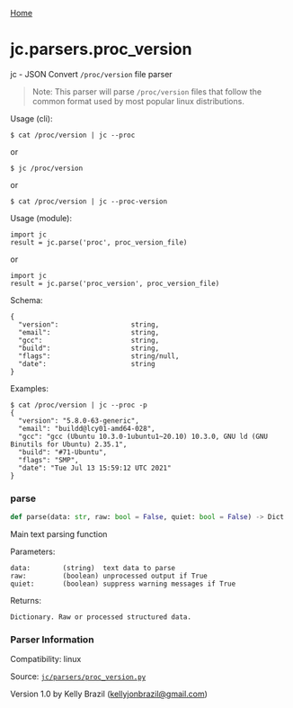 [Home](https://kellyjonbrazil.github.io/jc/)
<a id="jc.parsers.proc_version"></a>

# jc.parsers.proc\_version

jc - JSON Convert `/proc/version` file parser

> Note: This parser will parse `/proc/version` files that follow the
> common format used by most popular linux distributions.

Usage (cli):

    $ cat /proc/version | jc --proc

or

    $ jc /proc/version

or

    $ cat /proc/version | jc --proc-version

Usage (module):

    import jc
    result = jc.parse('proc', proc_version_file)

or

    import jc
    result = jc.parse('proc_version', proc_version_file)

Schema:

    {
      "version":                  string,
      "email":                    string,
      "gcc":                      string,
      "build":                    string,
      "flags":                    string/null,
      "date":                     string
    }

Examples:

    $ cat /proc/version | jc --proc -p
    {
      "version": "5.8.0-63-generic",
      "email": "buildd@lcy01-amd64-028",
      "gcc": "gcc (Ubuntu 10.3.0-1ubuntu1~20.10) 10.3.0, GNU ld (GNU Binutils for Ubuntu) 2.35.1",
      "build": "#71-Ubuntu",
      "flags": "SMP",
      "date": "Tue Jul 13 15:59:12 UTC 2021"
    }

<a id="jc.parsers.proc_version.parse"></a>

### parse

```python
def parse(data: str, raw: bool = False, quiet: bool = False) -> Dict
```

Main text parsing function

Parameters:

    data:        (string)  text data to parse
    raw:         (boolean) unprocessed output if True
    quiet:       (boolean) suppress warning messages if True

Returns:

    Dictionary. Raw or processed structured data.

### Parser Information
Compatibility:  linux

Source: [`jc/parsers/proc_version.py`](https://github.com/kellyjonbrazil/jc/blob/master/jc/parsers/proc_version.py)

Version 1.0 by Kelly Brazil (kellyjonbrazil@gmail.com)
